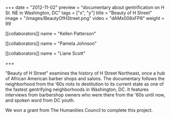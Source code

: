 +++
date = "2012-11-02"
preview = "documentary about gentrification on H St. NE in Washington, DC"
tags = ["x", "y"]
title = "Beauty of H Street"
image = "/images/BeautyOfHStreet.png"
video = "dAMx008xFP8"
weight = 99

[[collaborators]]
name = "Kellen Patterson"

[[collaborators]]
name = "Pamela Johnson"

[[collaborators]]
name = "Liane Scott"

+++

"Beauty of H Street" examines the history of H Street Northeast, once a hub of African American barber shops and salons. The documentary follows the neighborhood from the ‘60s riots to destitution to its current state as one of the fastest gentrifying neighborhoods in Washington, DC. It features interviews from barbershop owners who were there from the '60s until now, and spoken word from DC youth. 

We won a grant from The Humanities Council to complete this project.